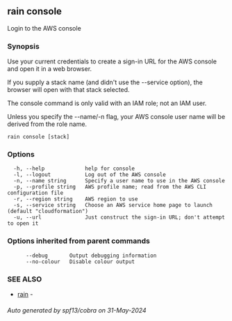 ## rain console

Login to the AWS console

### Synopsis

Use your current credentials to create a sign-in URL for the AWS console and open it in a web browser.

If you supply a stack name (and didn't use the --service option), the browser will open with that stack selected.

The console command is only valid with an IAM role; not an IAM user.

Unless you specify the --name/-n flag, your AWS console user name will be derived from the role name.

```
rain console [stack]
```

### Options

```
  -h, --help             help for console
  -l, --logout           Log out of the AWS console
  -n, --name string      Specify a user name to use in the AWS console
  -p, --profile string   AWS profile name; read from the AWS CLI configuration file
  -r, --region string    AWS region to use
  -s, --service string   Choose an AWS service home page to launch (default "cloudformation")
  -u, --url              Just construct the sign-in URL; don't attempt to open it
```

### Options inherited from parent commands

```
      --debug       Output debugging information
      --no-colour   Disable colour output
```

### SEE ALSO

* [rain](index.md)	 - 

###### Auto generated by spf13/cobra on 31-May-2024
